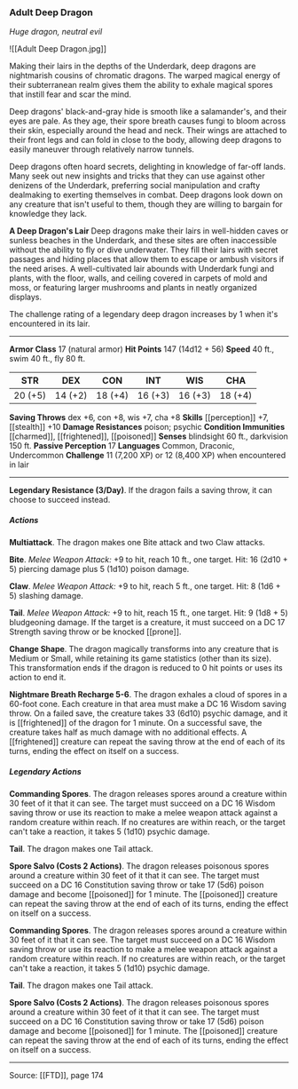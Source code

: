 ### Adult Deep Dragon
_Huge dragon, neutral evil_

![[Adult Deep Dragon.jpg]]

Making their lairs in the depths of the Underdark, deep dragons are nightmarish cousins of chromatic dragons. The warped magical energy of their subterranean realm gives them the ability to exhale magical spores that instill fear and scar the mind.

Deep dragons' black-and-gray hide is smooth like a salamander's, and their eyes are pale. As they age, their spore breath causes fungi to bloom across their skin, especially around the head and neck. Their wings are attached to their front legs and can fold in close to the body, allowing deep dragons to easily maneuver through relatively narrow tunnels.

Deep dragons often hoard secrets, delighting in knowledge of far-off lands. Many seek out new insights and tricks that they can use against other denizens of the Underdark, preferring social manipulation and crafty dealmaking to exerting themselves in combat. Deep dragons look down on any creature that isn't useful to them, though they are willing to bargain for knowledge they lack.


**A Deep Dragon's Lair** Deep dragons make their lairs in well-hidden caves or sunless beaches in the Underdark, and these sites are often inaccessible without the ability to fly or dive underwater. They fill their lairs with secret passages and hiding places that allow them to escape or ambush visitors if the need arises. A well-cultivated lair abounds with Underdark fungi and plants, with the floor, walls, and ceiling covered in carpets of mold and moss, or featuring larger mushrooms and plants in neatly organized displays.

The challenge rating of a legendary deep dragon increases by 1 when it's encountered in its lair.





---

**Armor Class** 17 (natural armor)
**Hit Points** 147 (14d12 + 56)
**Speed** 40 ft., swim 40 ft., fly 80 ft.

| STR     | DEX     | CON     | INT     | WIS     | CHA     |
|---------|---------|---------|---------|---------|---------|
| 20 (+5) | 14 (+2) | 18 (+4) | 16 (+3) | 16 (+3) | 18 (+4) |

**Saving Throws** dex +6, con +8, wis +7, cha +8
**Skills** [[perception]] +7, [[stealth]] +10
**Damage Resistances** poison; psychic
**Condition Immunities** [[charmed]], [[frightened]], [[poisoned]]
**Senses** blindsight 60 ft., darkvision 150 ft.
**Passive Perception** 17
**Languages** Common, Draconic, Undercommon
**Challenge** 11 (7,200 XP) or 12 (8,400 XP) when encountered in lair

---

**Legendary Resistance (3/Day)**. If the dragon fails a saving throw, it can choose to succeed instead.

##### Actions
**Multiattack**. The dragon makes one Bite attack and two Claw attacks.

**Bite**. _Melee Weapon Attack:_ +9 to hit, reach 10 ft., one target. Hit: 16 (2d10 + 5) piercing damage plus 5 (1d10) poison damage.

**Claw**. _Melee Weapon Attack:_ +9 to hit, reach 5 ft., one target. Hit: 8 (1d6 + 5) slashing damage.

**Tail**. _Melee Weapon Attack:_ +9 to hit, reach 15 ft., one target. Hit: 9 (1d8 + 5) bludgeoning damage. If the target is a creature, it must succeed on a DC 17 Strength saving throw or be knocked [[prone]].

**Change Shape**. The dragon magically transforms into any creature that is Medium or Small, while retaining its game statistics (other than its size). This transformation ends if the dragon is reduced to 0 hit points or uses its action to end it.

**Nightmare Breath Recharge 5-6**. The dragon exhales a cloud of spores in a 60-foot cone. Each creature in that area must make a DC 16 Wisdom saving throw. On a failed save, the creature takes 33 (6d10) psychic damage, and it is [[frightened]] of the dragon for 1 minute. On a successful save, the creature takes half as much damage with no additional effects. A [[frightened]] creature can repeat the saving throw at the end of each of its turns, ending the effect on itself on a success.

##### Legendary Actions
**Commanding Spores**. The dragon releases spores around a creature within 30 feet of it that it can see. The target must succeed on a DC 16 Wisdom saving throw or use its reaction to make a melee weapon attack against a random creature within reach. If no creatures are within reach, or the target can't take a reaction, it takes 5 (1d10) psychic damage.

**Tail**. The dragon makes one Tail attack.

**Spore Salvo (Costs 2 Actions)**. The dragon releases poisonous spores around a creature within 30 feet of it that it can see. The target must succeed on a DC 16 Constitution saving throw or take 17 (5d6) poison damage and become [[poisoned]] for 1 minute. The [[poisoned]] creature can repeat the saving throw at the end of each of its turns, ending the effect on itself on a success.

**Commanding Spores**. The dragon releases spores around a creature within 30 feet of it that it can see. The target must succeed on a DC 16 Wisdom saving throw or use its reaction to make a melee weapon attack against a random creature within reach. If no creatures are within reach, or the target can't take a reaction, it takes 5 (1d10) psychic damage.

**Tail**. The dragon makes one Tail attack.

**Spore Salvo (Costs 2 Actions)**. The dragon releases poisonous spores around a creature within 30 feet of it that it can see. The target must succeed on a DC 16 Constitution saving throw or take 17 (5d6) poison damage and become [[poisoned]] for 1 minute. The [[poisoned]] creature can repeat the saving throw at the end of each of its turns, ending the effect on itself on a success.


---

Source: [[FTD]], page 174